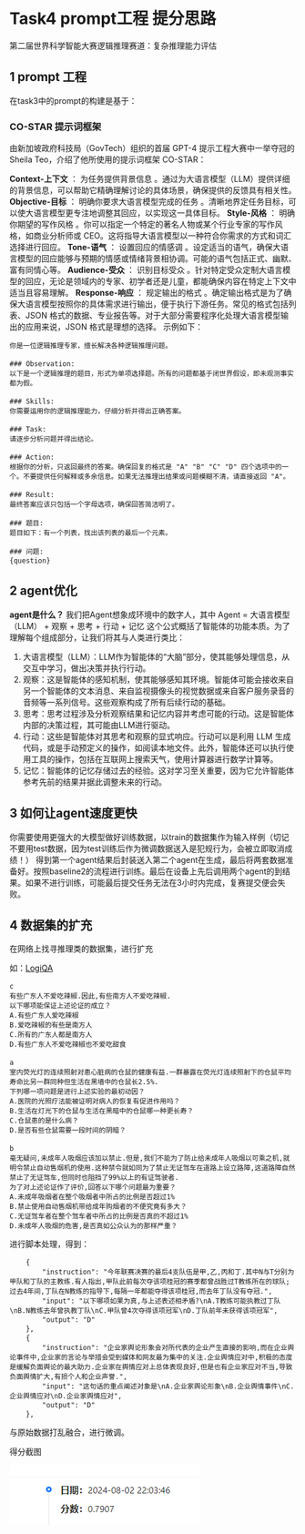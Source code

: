 # Task4 prompt工程 提分思路
第二届世界科学智能大赛逻辑推理赛道：复杂推理能力评估

## 1 prompt 工程

在task3中的prompt的构建是基于：
### **CO-STAR 提示词框架**
由新加坡政府科技局（GovTech）组织的首届 GPT-4 提示工程大赛中一举夺冠的 Sheila Teo，介绍了他所使用的提示词框架 CO-STAR：

**Context-上下文** ： 为任务提供背景信息 。通过为大语言模型（LLM）提供详细的背景信息，可以帮助它精确理解讨论的具体场景，确保提供的反馈具有相关性。
**Objective-目标** ： 明确你要求大语言模型完成的任务 。清晰地界定任务目标，可以使大语言模型更专注地调整其回应，以实现这一具体目标。
**Style-风格** ： 明确你期望的写作风格 。你可以指定一个特定的著名人物或某个行业专家的写作风格，如商业分析师或 CEO。这将指导大语言模型以一种符合你需求的方式和词汇选择进行回应。
**Tone-语气** ： 设置回应的情感调 。设定适当的语气，确保大语言模型的回应能够与预期的情感或情绪背景相协调。可能的语气包括正式、幽默、富有同情心等。
**Audience-受众** ： 识别目标受众 。针对特定受众定制大语言模型的回应，无论是领域内的专家、初学者还是儿童，都能确保内容在特定上下文中适当且容易理解。
**Response-响应** ： 规定输出的格式 。确定输出格式是为了确保大语言模型按照你的具体需求进行输出，便于执行下游任务。常见的格式包括列表、JSON 格式的数据、专业报告等。对于大部分需要程序化处理大语言模型输出的应用来说，JSON 格式是理想的选择。
示例如下：
```prompt = f"""### Context:
你是一位逻辑推理专家，擅长解决各种逻辑推理问题。

### Observation:
以下是一个逻辑推理的题目，形式为单项选择题。所有的问题都基于闭世界假设，即未观测事实都为假。

### Skills:
你需要运用你的逻辑推理能力，仔细分析并得出正确答案。

### Task:
请逐步分析问题并得出结论。

### Action:
根据你的分析，只返回最终的答案。确保回复的格式是 "A" "B" "C" "D" 四个选项中的一个。不要提供任何解释或多余信息。如果无法推理出结果或问题模糊不清，请直接返回 "A"。

### Result:
最终答案应该只包括一个字母选项，确保回答简洁明了。

### 题目:
题目如下：有一个列表，找出该列表的最后一个元素。

### 问题:
{question}
```
## 2 agent优化
**agent是什么？**
我们把Agent想象成环境中的数字人，其中
Agent = 大语言模型（LLM） + 观察 + 思考 + 行动 + 记忆
这个公式概括了智能体的功能本质。为了理解每个组成部分，让我们将其与人类进行类比：
1. 大语言模型（LLM）：LLM作为智能体的“大脑”部分，使其能够处理信息，从交互中学习，做出决策并执行行动。
2. 观察：这是智能体的感知机制，使其能够感知其环境。智能体可能会接收来自另一个智能体的文本消息、来自监视摄像头的视觉数据或来自客户服务录音的音频等一系列信号。这些观察构成了所有后续行动的基础。
3. 思考：思考过程涉及分析观察结果和记忆内容并考虑可能的行动。这是智能体内部的决策过程，其可能由LLM进行驱动。
4. 行动：这些是智能体对其思考和观察的显式响应。行动可以是利用 LLM 生成代码，或是手动预定义的操作，如阅读本地文件。此外，智能体还可以执行使用工具的操作，包括在互联网上搜索天气，使用计算器进行数学计算等。
5. 记忆：智能体的记忆存储过去的经验。这对学习至关重要，因为它允许智能体参考先前的结果并据此调整未来的行动。

## 3 如何让agent速度更快
你需要使用更强大的大模型做好训练数据，以train的数据集作为输入样例（切记不要用test数据，因为test训练后作为微调数据送入是犯规行为，会被立即取消成绩！）
得到第一个agent结果后封装送入第二个agent在生成，最后将两套数据准备好。按照baseline2的流程进行训练。最后在设备上先后调用两个agent的到结果。如果不进行训练，可能最后提交任务无法在3小时内完成，复赛提交便会失败。

## 4 数据集的扩充

在网络上找寻推理类的数据集，进行扩充

如：[LogiQA](https://github.com/lgw863/LogiQA-dataset)

```
c
有些广东人不爱吃辣椒.因此,有些南方人不爱吃辣椒.
以下哪项能保证上述论证的成立？
A.有些广东人爱吃辣椒
B.爱吃辣椒的有些是南方人
C.所有的广东人都是南方人
D.有些广东人不爱吃辣椒也不爱吃甜食

a
室内荧光灯的连续照射对患心脏病的仓鼠的健康有益.一群暴露在荧光灯连续照射下的仓鼠平均寿命比另一群同种但生活在黑墙中的仓鼠长2.5%.
下列哪一项问题是进行上述实验的最初动因？
A.医院的光照疗法能被证明对病人的恢复有促进作用吗？
B.生活在灯光下的仓鼠与生活在黑暗中的仓鼠哪一种更长寿？
C.仓鼠患的是什么病？
D.是否有些仓鼠需要一段时间的阴暗？

b
毫无疑问,未成年人吸烟应该加以禁止.但是,我们不能为了防止给未成年人吸烟以可乘之机,就明令禁止自动售烟机的使用.这种禁令就如同为了禁止无证驾车在道路上设立路障,这道路障自然禁止了无证驾车,但同时也阻挡了99%以上的有证驾驶者.
为了对上述论证作了评价,回答以下哪个问题最为重要？
A.未成年吸烟者在整个吸烟者中所占的比例是否超过1%
B.禁止使用自动售烟机带给成年购烟者的不便究竟有多大？
C.无证驾车者在整个驾车者中所占的比例是否真的不超过1%
D.未成年人吸烟的危害,是否真如公众认为的那样严重？
```

进行脚本处理，得到：

```
    {
        "instruction": "今年联赛决赛的最后4支队伍是甲,乙,丙和丁.其中N与T分别为甲队和丁队的主教练.有人指出,甲队此前每次夺该项桂冠的赛季都曾战胜过T教练所在的球队;过去4年间,丁队在N教练的指导下,每隔一年都能夺得该项桂冠,而去年丁队没有夺冠.",
        "input": "以下哪项如果为真,与上述表述相矛盾?\nA.T教练可能执教过丁队\nB.N教练去年曾执教丁队\nC.甲队曾4次夺得该项冠军\nD.丁队前年未获得该项冠军",
        "output": "D"
    },
    {
        "instruction": "企业家舆论形象会对所代表的企业产生直接的影响,而在企业舆论事件中,企业家的言论与举措会受到媒体和网友最为集中的关注.企业舆情应对中,积极的态度是缓解负面舆论的最大助力.企业家在舆情应对上总体表现良好,但是也有企业家应对不当,导致负面舆情扩大,有损个人和企业声誉.",
        "input": "这句话的重点阐述对象是\nA.企业家舆论形象\nB.企业舆情事件\nC.企业舆情应对\nD.企业家舆情应对",
        "output": "D"
    },
```

与原始数据打乱融合，进行微调。



得分截图

![image-20240803231823448](./score.png)
